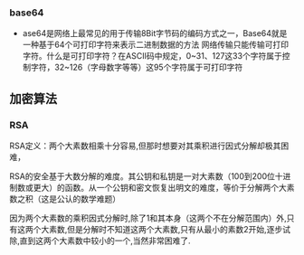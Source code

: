 ### base64
- ase64是网络上最常见的用于传输8Bit字节码的编码方式之一，Base64就是一种基于64个可打印字符来表示二进制数据的方法
网络传输只能传输可打印字符。什么是可打印字符？在ASCII码中规定，0~31、127这33个字符属于控制字符，32~126（字母数字等等）这95个字符属于可打印字符

## 加密算法
### RSA
RSA定义：两个大素数相乘十分容易,但那时想要对其乘积进行因式分解却极其困难，

RSA的安全基于大数分解的难度。其公钥和私钥是一对大素数（100到200位十进制数或更大）的函数。从一个公钥和密文恢复出明文的难度，等价于分解两个大素数之积（这是公认的数学难题）

因为两个大素数的乘积因式分解时,除了1和其本身（这两个不在分解范围内）外,只有这两个大素数,但是分解时不知道这两个大素数,只有从最小的素数2开始,逐步试除,直到这两个大素数中较小的一个,当然非常困难了.
